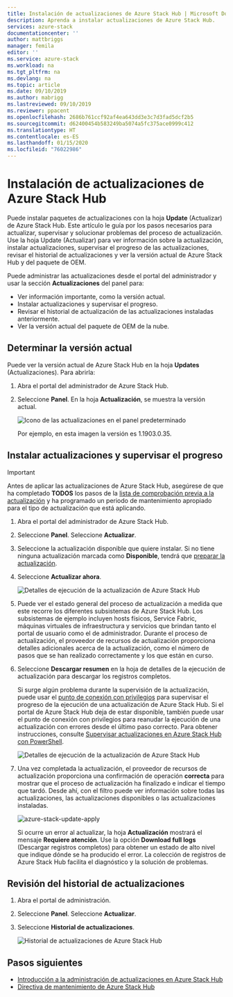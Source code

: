 ```yaml
---
title: Instalación de actualizaciones de Azure Stack Hub | Microsoft Docs
description: Aprenda a instalar actualizaciones de Azure Stack Hub.
services: azure-stack
documentationcenter: ''
author: mattbriggs
manager: femila
editor: ''
ms.service: azure-stack
ms.workload: na
ms.tgt_pltfrm: na
ms.devlang: na
ms.topic: article
ms.date: 09/10/2019
ms.author: mabrigg
ms.lastreviewed: 09/10/2019
ms.reviewer: ppacent
ms.openlocfilehash: 2686b761ccf92af4ea643dd3e3c7d3fad5dcf2b5
ms.sourcegitcommit: d62400454b583249ba5074a5fc375ace0999c412
ms.translationtype: HT
ms.contentlocale: es-ES
ms.lasthandoff: 01/15/2020
ms.locfileid: "76022986"
---
```

# <a name="install-azure-stack-hub-updates"></a>Instalación de actualizaciones de Azure Stack Hub

Puede instalar paquetes de actualizaciones con la hoja **Update** (Actualizar) de Azure Stack Hub. Este artículo le guía por los pasos necesarios para actualizar, supervisar y solucionar problemas del proceso de actualización. Use la hoja Update (Actualizar) para ver información sobre la actualización, instalar actualizaciones, supervisar el progreso de las actualizaciones, revisar el historial de actualizaciones y ver la versión actual de Azure Stack Hub y del paquete de OEM.

Puede administrar las actualizaciones desde el portal del administrador y usar la sección **Actualizaciones** del panel para:

- Ver información importante, como la versión actual.
- Instalar actualizaciones y supervisar el progreso.
- Revisar el historial de actualización de las actualizaciones instaladas anteriormente.
- Ver la versión actual del paquete de OEM de la nube.

## <a name="determine-the-current-version"></a>Determinar la versión actual

Puede ver la versión actual de Azure Stack Hub en la hoja **Updates** (Actualizaciones). Para abrirla:

1.  Abra el portal del administrador de Azure Stack Hub.

2.  Seleccione **Panel**. En la hoja **Actualización**, se muestra la versión actual.

    ![Icono de las actualizaciones en el panel predeterminado](./media/azure-stack-update-apply/image1.png)

    Por ejemplo, en esta imagen la versión es 1.1903.0.35.

## <a name="install-updates-and-monitor-progress"></a>Instalar actualizaciones y supervisar el progreso

> [!Important]
> Antes de aplicar las actualizaciones de Azure Stack Hub, asegúrese de que ha completado **TODOS** los pasos de la [lista de comprobación previa a la actualización](release-notes-checklist.md) y ha programado un periodo de mantenimiento apropiado para el tipo de actualización que está aplicando.

1. Abra el portal del administrador de Azure Stack Hub.

2. Seleccione **Panel**. Seleccione **Actualizar**.

3. Seleccione la actualización disponible que quiere instalar. Si no tiene ninguna actualización marcada como **Disponible**, tendrá que [preparar la actualización](azure-stack-update-prepare-package.md).

4. Seleccione **Actualizar ahora**.

    ![Detalles de ejecución de la actualización de Azure Stack Hub](./media/azure-stack-update-apply/image2.png)

5. Puede ver el estado general del proceso de actualización a medida que este recorre los diferentes subsistemas de Azure Stack Hub. Los subsistemas de ejemplo incluyen hosts físicos, Service Fabric, máquinas virtuales de infraestructura y servicios que brindan tanto el portal de usuario como el de administrador. Durante el proceso de actualización, el proveedor de recursos de actualización proporciona detalles adicionales acerca de la actualización, como el número de pasos que se han realizado correctamente y los que están en curso.

6. Seleccione **Descargar resumen** en la hoja de detalles de la ejecución de actualización para descargar los registros completos.

    Si surge algún problema durante la supervisión de la actualización, puede usar el [punto de conexión con privilegios](https://docs.microsoft.com/azure-stack/operator/azure-stack-privileged-endpoint) para supervisar el progreso de la ejecución de una actualización de Azure Stack Hub. Si el portal de Azure Stack Hub deja de estar disponible, también puede usar el punto de conexión con privilegios para reanudar la ejecución de una actualización con errores desde el último paso correcto. Para obtener instrucciones, consulte [Supervisar actualizaciones en Azure Stack Hub con PowerShell](azure-stack-update-monitor.md).

    ![Detalles de ejecución de la actualización de Azure Stack Hub](./media/azure-stack-update-apply/image3.png)

7. Una vez completada la actualización, el proveedor de recursos de actualización proporciona una confirmación de operación **correcta** para mostrar que el proceso de actualización ha finalizado e indicar el tiempo que tardó. Desde ahí, con el filtro puede ver información sobre todas las actualizaciones, las actualizaciones disponibles o las actualizaciones instaladas.

    ![azure-stack-update-apply](./media/azure-stack-update-apply/image4.png)

    Si ocurre un error al actualizar, la hoja **Actualización** mostrará el mensaje **Requiere atención**. Use la opción **Download full logs** (Descargar registros completos) para obtener un estado de alto nivel que indique dónde se ha producido el error. La colección de registros de Azure Stack Hub facilita el diagnóstico y la solución de problemas.

## <a name="review-update-history"></a>Revisión del historial de actualizaciones

1. Abra el portal de administración.

2. Seleccione **Panel**. Seleccione **Actualizar**.

3. Seleccione **Historial de actualizaciones**.

    ![Historial de actualizaciones de Azure Stack Hub](./media/azure-stack-update-apply/image7.png)

## <a name="next-steps"></a>Pasos siguientes

-   [Introducción a la administración de actualizaciones en Azure Stack Hub](https://docs.microsoft.com/azure-stack/operator/azure-stack-updates)  
-   [Directiva de mantenimiento de Azure Stack Hub](https://docs.microsoft.com/azure-stack/operator/azure-stack-servicing-policy)  
